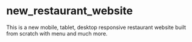 # new_restaurant_website
This is a new mobile, tablet, desktop responsive restaurant website built from scratch with menu and much more.
